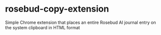 # rosebud-copy-extension
Simple Chrome extension that places an entire Rosebud AI journal entry on the system clipboard in HTML format
